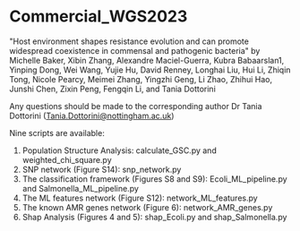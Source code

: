 # Commercial_WGS2023

"Host environment shapes resistance evolution and can promote widespread coexistence in commensal and pathogenic bacteria" by Michelle Baker, Xibin Zhang, Alexandre Maciel-Guerra, Kubra Babaarslan1, Yinping Dong, Wei Wang, Yujie Hu, David Renney, Longhai Liu, Hui Li, Zhiqin Tong,  Nicole Pearcy, Meimei Zhang, Yingzhi Geng, Li Zhao, Zhihui Hao,  Junshi Chen, Zixin Peng, Fengqin Li, and Tania Dottorini

Any questions should be made to the corresponding author Dr Tania Dottorini (Tania.Dottorini@nottingham.ac.uk)

Nine scripts are available:

1. Population Structure Analysis: calculate_GSC.py and weighted_chi_square.py
2. SNP network (Figure S14): snp_network.py
3. The classification framework (Figures S8 and S9): Ecoli_ML_pipeline.py and Salmonella_ML_pipeline.py
4. The ML features network (Figure S12): network_ML_features.py
5. The known AMR genes network (Figure 6): network_AMR_genes.py
6. Shap Analysis (Figures 4 and 5): shap_Ecoli.py and shap_Salmonella.py

